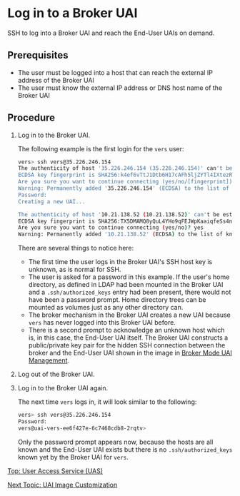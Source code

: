 # Log in to a Broker UAI

SSH to log into a Broker UAI and reach the End-User UAIs on demand.

## Prerequisites

* The user must be logged into a host that can reach the external IP address of the Broker UAI
* The user must know the external IP address or DNS host name of the Broker UAI

## Procedure

1. Log in to the Broker UAI.

    The following example is the first login for the `vers` user:

    ```bash
    vers> ssh vers@35.226.246.154
    The authenticity of host '35.226.246.154 (35.226.246.154)' can't be established.
    ECDSA key fingerprint is SHA256:k4ef6vTtJ1Dtb6H17cAFh5ljZYTl4IXtezR3fPVUKZI.
    Are you sure you want to continue connecting (yes/no/[fingerprint])? yes
    Warning: Permanently added '35.226.246.154' (ECDSA) to the list of known hosts.
    Password:
    Creating a new UAI...

    The authenticity of host '10.21.138.52 (10.21.138.52)' can't be established.
    ECDSA key fingerprint is SHA256:TX5DMAMQ8yQuL4YHo9qFEJWpKaaiqfeSs4ndYXOTjkU.
    Are you sure you want to continue connecting (yes/no)? yes
    Warning: Permanently added '10.21.138.52' (ECDSA) to the list of known hosts.
    ```

    There are several things to notice here:

    * The first time the user logs in the Broker UAI's SSH host key is unknown, as is normal for SSH.
    * The user is asked for a password in this example.
      If the user's home directory, as defined in LDAP had been mounted in the Broker UAI and a `.ssh/authorized_keys`
      entry had been present, there would not have been a password prompt.
      Home directory trees can be mounted as volumes just as any other directory can.
    * The broker mechanism in the Broker UAI creates a new UAI because `vers` has never logged into this Broker UAI before.
    * There is a second prompt to acknowledge an unknown host which is, in this case, the End-User UAI itself.
      The Broker UAI constructs a public/private key pair for the hidden SSH connection between the broker
      and the End-User UAI shown in the image in [Broker Mode UAI Management](Broker_Mode_UAI_Management.md).

2. Log out of the Broker UAI.

3. Log in to the Broker UAI again.

    The next time `vers` logs in, it will look similar to the following:

    ```bash
    vers> ssh vers@35.226.246.154
    Password:
    vers@uai-vers-ee6f427e-6c7468cdb8-2rqtv>
    ```

    Only the password prompt appears now, because the hosts are all known and the End-User UAI exists but there is no `.ssh/authorized_keys` known yet by the Broker UAI for `vers`.

[Top: User Access Service (UAS)](index.md)

[Next Topic: UAI Image Customization](UAI_Image_Customization.md)

